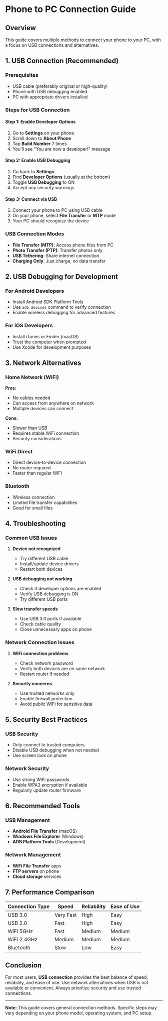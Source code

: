 # Phone to PC Connection Guide

## Overview
This guide covers multiple methods to connect your phone to your PC, with a focus on USB connections and alternatives.

## 1. USB Connection (Recommended)

### Prerequisites
- USB cable (preferably original or high-quality)
- Phone with USB debugging enabled
- PC with appropriate drivers installed

### Steps for USB Connection

#### Step 1: Enable Developer Options
1. Go to **Settings** on your phone
2. Scroll down to **About Phone**
3. Tap **Build Number** 7 times
4. You'll see "You are now a developer!" message

#### Step 2: Enable USB Debugging
1. Go back to **Settings**
2. Find **Developer Options** (usually at the bottom)
3. Toggle **USB Debugging** to ON
4. Accept any security warnings

#### Step 3: Connect via USB
1. Connect your phone to PC using USB cable
2. On your phone, select **File Transfer** or **MTP** mode
3. Your PC should recognize the device

### USB Connection Modes
- **File Transfer (MTP)**: Access phone files from PC
- **Photo Transfer (PTP)**: Transfer photos only
- **USB Tethering**: Share internet connection
- **Charging Only**: Just charge, no data transfer

## 2. USB Debugging for Development

### For Android Developers
- Install Android SDK Platform Tools
- Use `adb devices` command to verify connection
- Enable wireless debugging for advanced features

### For iOS Developers
- Install iTunes or Finder (macOS)
- Trust the computer when prompted
- Use Xcode for development purposes

## 3. Network Alternatives

### Home Network (WiFi)
**Pros:**
- No cables needed
- Can access from anywhere on network
- Multiple devices can connect

**Cons:**
- Slower than USB
- Requires stable WiFi connection
- Security considerations

### WiFi Direct
- Direct device-to-device connection
- No router required
- Faster than regular WiFi

### Bluetooth
- Wireless connection
- Limited file transfer capabilities
- Good for small files

## 4. Troubleshooting

### Common USB Issues
1. **Device not recognized**
   - Try different USB cable
   - Install/update device drivers
   - Restart both devices

2. **USB debugging not working**
   - Check if developer options are enabled
   - Verify USB debugging is ON
   - Try different USB ports

3. **Slow transfer speeds**
   - Use USB 3.0 ports if available
   - Check cable quality
   - Close unnecessary apps on phone

### Network Connection Issues
1. **WiFi connection problems**
   - Check network password
   - Verify both devices are on same network
   - Restart router if needed

2. **Security concerns**
   - Use trusted networks only
   - Enable firewall protection
   - Avoid public WiFi for sensitive data

## 5. Security Best Practices

### USB Security
- Only connect to trusted computers
- Disable USB debugging when not needed
- Use screen lock on phone

### Network Security
- Use strong WiFi passwords
- Enable WPA3 encryption if available
- Regularly update router firmware

## 6. Recommended Tools

### USB Management
- **Android File Transfer** (macOS)
- **Windows File Explorer** (Windows)
- **ADB Platform Tools** (Development)

### Network Management
- **WiFi File Transfer** apps
- **FTP servers** on phone
- **Cloud storage** services

## 7. Performance Comparison

| Connection Type | Speed | Reliability | Ease of Use |
|----------------|-------|-------------|-------------|
| USB 3.0 | Very Fast | High | Easy |
| USB 2.0 | Fast | High | Easy |
| WiFi 5GHz | Fast | Medium | Medium |
| WiFi 2.4GHz | Medium | Medium | Medium |
| Bluetooth | Slow | Low | Easy |

## Conclusion

For most users, **USB connection** provides the best balance of speed, reliability, and ease of use. Use network alternatives when USB is not available or convenient. Always prioritize security and use trusted connections.

---

**Note:** This guide covers general connection methods. Specific steps may vary depending on your phone model, operating system, and PC setup.
